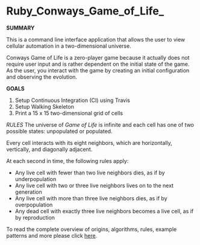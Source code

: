 # Ruby_Conways_Game_of_Life_

**SUMMARY**

This is a command line interface application that allows the user to view cellular automation in a two-dimensional universe.  

Conways Game of Life is a zero-player game because it actually does not require user input and is rather dependent on the initial state of the game.  As the user, you interact with the game by creating an initial configuration and observing the evolution. 

**GOALS**
1. Setup Continuous Integration (CI) using Travis 
2. Setup Walking Skeleton
3. Print a 15 x 15 two-dimensional grid of cells 

*RULES*
The universe of *Game of Life* is infinite and each cell has one of two possible states: unpopulated or populated.

Every cell interacts with its eight neighbors, which are horizontally, vertically, and diagonally adjacent. 

At each second in time, the following rules apply: 
 - Any live cell with fewer than two live neighbors dies, as if by underpopulation
 - Any live cell with two or three live neighbors lives on to the next generation
 - Any live cell with more than three live neighbors dies, as if by overpopulation
 - Any dead cell with exactly three live neighbors becomes a live cell, as if by reproduction

To read the complete overview of origins, algorithms, rules, example patterns and more please click [here](https://en.wikipedia.org/wiki/Conway%27s_Game_of_Life#Rules). 
